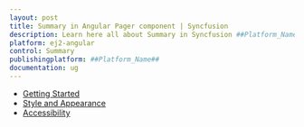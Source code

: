 ```yaml
---
layout: post
title: Summary in Angular Pager component | Syncfusion
description: Learn here all about Summary in Syncfusion ##Platform_Name## Pager component of Syncfusion Essential JS 2 and more.
platform: ej2-angular
control: Summary 
publishingplatform: ##Platform_Name##
documentation: ug
---
```


* [Getting Started](pager/getting-started.md)
* [Style and Appearance](pager/style-and-appearance.md)
* [Accessibility](pager/accessibility.md)